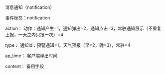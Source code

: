 消息通知（notification）

事件标签：notification

action：         动作：通知产生=1，通知弹出=2，通知点击=3，常驻通知展示（不重复上报，一天之内只报一次）=4

type：           通知id：预警通知=1，天气预报（早=2，晚=3），常驻=4

ap_time：        客户端弹出时间

content：        备用字段